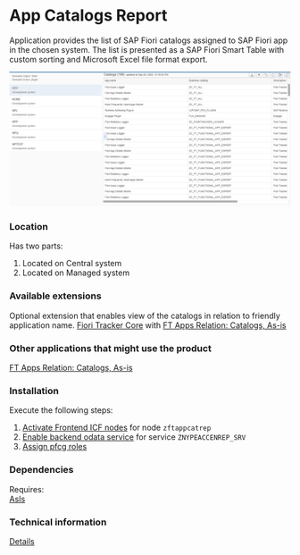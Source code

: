 # App Catalogs Report

Application provides the list of SAP Fiori catalogs assigned to SAP Fiori app in the chosen system. The list is presented as a SAP Fiori Smart Table with custom sorting and Microsoft Excel file format export.

![](res/ac.png) 

### Location
Has two parts:
1. Located on Central system
2. Located on Managed system

### Available extensions
Optional extension that enables view of the catalogs in relation to friendly application name.
[Fiori Tracker Core](ft-core.md) with [FT Apps Relation: Catalogs, As-is](ft-apps-rel-catalogs-asis.md)

### Other applications that might use the product
[FT Apps Relation: Catalogs, As-is](ft-apps-rel-catalogs-asis.md)

### Installation
Execute the following steps:
1. [Activate Frontend ICF nodes](/inst/step-2.md) for node `zftappcatrep`
2. [Enable backend odata service](/inst/step-3.md) for service `ZNYPEACCENREP_SRV`
3. [Assign pfcg roles](/inst/step-3.md)

### Dependencies
Requires:  
[AsIs](asis.md)

### Technical information
[Details](/tech/ac.md)


